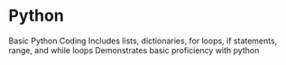 # Python
Basic Python Coding
Includes lists, dictionaries, for loops, if statements, range, and while loops
Demonstrates basic proficiency with python

